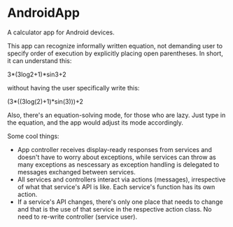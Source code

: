 # AndroidApp

A calculator app for Android devices.

This app can recognize informally written equation, not demanding user to specify order of execution by explicitly placing open parentheses. In short, it can understand this:

3*(3log2+1)*sin3+2

without having the user specifically write this:

(3*((3log(2)+1)*sin(3)))+2

Also, there's an equation-solving mode, for those who are lazy. Just type in the equation, and the app would adjust its mode accordingly.

Some cool things:
- App controller receives display-ready responses from services and doesn't have to worry about exceptions, while services can throw as many exceptions as nescessary as exception handling is delegated to messages exchanged between services.
- All services and controllers interact via actions (messages), irrespective of what that service's API is like. Each service's function has its own action.
- If a service's API changes, there's only one place that needs to change and that is the use of that service in the respective action class. No need to re-write controller (service user).
